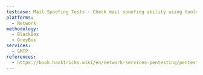 ```yaml
---
testcase: Mail Spoofing Tests - Check mail spoofing ability using tools like mailspoof or magicspoofmail.py and verify SPF/DKIM/DMARC enforcement rejects forged messages
platforms: 
  - Network
methodology: 
  - BlackBox
  - GreyBox
services:
  - SMTP
references:
  - https://book.hacktricks.wiki/en/network-services-pentesting/pentesting-smtp/index.html
---
```


